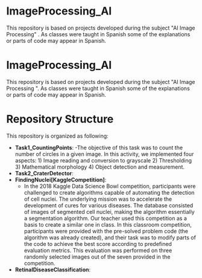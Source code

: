 # ImageProcessing_AI
This repository is based on projects developed during  the subject  "AI Image Processing" . As classes were taught in Spanish some of the explanations or parts of code may appear in Spanish.
# ImageProcessing_AI
This repository is based on projects developed during  the subject "AI Image Processing ". As classes were taught in Spanish some of the explanations or parts of code may appear in Spanish.

# Repository Structure
This repository is organized as following:
- **Task1_CountingPoints**: 
  -The objective of this task was to count the number of circles in a given image. In this activity, we implemented four aspects: 1) Image reading and conversion to grayscale 2) Thresholding 3) Mathematical 
   morphology 4) Object detection and measurement.
- **Task2_CraterDetector**:
- **FindingNuclei[KaggleCompetition]**:
  - In the 2018 Kaggle Data Science Bowl competition, participants were challenged to create algorithms capable of automating the detection of cell nuclei. The underlying mission was to accelerate the development 
    of cures for various diseases. The database consisted of images of segmented cell nuclei, making the algorithm essentially a segmentation algorithm.
    Our teacher used this competition as a basis to create a similar one in class. In this classroom competition, participants were provided with the pre-solved problem code (the algorithm was already created), and 
    their task was to modify parts of the code to achieve the best score according to predefined evaluation metrics. This evaluation was performed on three randomly selected images out of the seven provided in the 
    competition.
- **RetinalDiseaseClassification**: 
  

